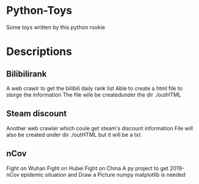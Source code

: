 # Python-Toys
Some toys written by this python rookie
# Descriptions
## Bilibilirank
A web crawlr to get the bilibili daily rank list
Able to create a html file to storge the information
The file wile be createdunder the dir ./outHTML
## Steam discount
Another web crawler which coule get steam's discount information
File will also be created under dir ./outHTML but it will be a txt
## nCov
Fight on Wuhan Fight on Hubei Fight on China
A py project to get 2019-nCov epidemic situation and Draw a Picture
numpy matplotlib is needed
